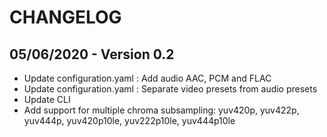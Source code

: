 # CHANGELOG

## 05/06/2020 - Version 0.2

- Update configuration.yaml : Add audio AAC, PCM and FLAC
- Update configuration.yaml : Separate video presets from audio presets
- Update CLI
- Add support for multiple chroma subsampling: yuv420p, yuv422p, yuv444p, yuv420p10le, yuv222p10le, yuv444p10le